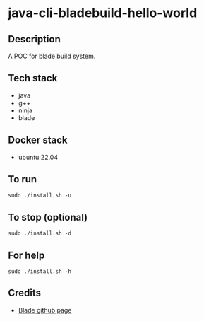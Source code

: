 # java-cli-bladebuild-hello-world

## Description
A POC for blade build system.

## Tech stack
- java
- g++
- ninja
- blade

## Docker stack
- ubuntu:22.04

## To run
`sudo ./install.sh -u`

## To stop (optional)
`sudo ./install.sh -d`

## For help
`sudo ./install.sh -h`

## Credits
- [Blade github page](https://github.com/chen3feng/blade-build/tree/master)